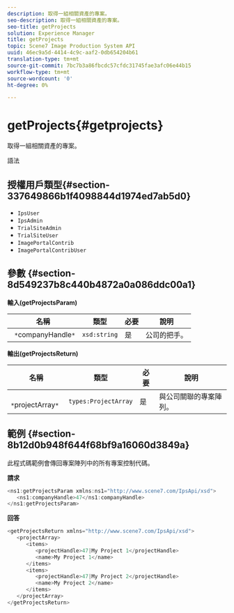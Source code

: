 ```yaml
---
description: 取得一組相關資產的專案。
seo-description: 取得一組相關資產的專案。
seo-title: getProjects
solution: Experience Manager
title: getProjects
topic: Scene7 Image Production System API
uuid: 46ec9a5d-4414-4c9c-aaf2-0db654204b61
translation-type: tm+mt
source-git-commit: 7bc7b3a86fbcdc57cfdc31745fae3afc06e44b15
workflow-type: tm+mt
source-wordcount: '0'
ht-degree: 0%

---
```



# getProjects{#getprojects}

取得一組相關資產的專案。

語法

## 授權用戶類型{#section-337649866b1f4098844d1974ed7ab5d0}

* `IpsUser`
* `IpsAdmin`
* `TrialSiteAdmin`
* `TrialSiteUser`
* `ImagePortalContrib`
* `ImagePortalContribUser`

## 參數 {#section-8d549237b8c440b4872a0a086ddc00a1}

**輸入(getProjectsParam)**

| 名稱 | 類型 | 必要 | 說明 |
|---|---|---|---|
| ` *`companyHandle`*` | `xsd:string` | 是 | 公司的把手。 |

**輸出(getProjectsReturn)**

| 名稱 | 類型 | 必要 | 說明 |
|---|---|---|---|
| ` *`projectArray`*` | `types:ProjectArray` | 是 | 與公司關聯的專案陣列。 |

## 範例 {#section-8b12d0b948f644f68bf9a16060d3849a}

此程式碼範例會傳回專案陣列中的所有專案控制代碼。

**請求**

```java
<ns1:getProjectsParam xmlns:ns1="http://www.scene7.com/IpsApi/xsd">
   <ns1:companyHandle>47</ns1:companyHandle>
</ns1:getProjectsParam>
```

**回答**

```java
<getProjectsReturn xmlns="http://www.scene7.com/IpsApi/xsd">
   <projectArray>
      <items>
         <projectHandle>47|My Project 1</projectHandle>
         <name>My Project 1</name>
      </items>
      <items>
         <projectHandle>47|My Project 2</projectHandle>
         <name>My Project 2</name>
      </items>
   </projectArray>
</getProjectsReturn>
```

